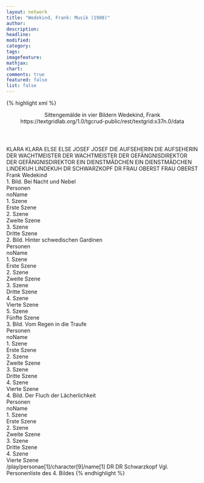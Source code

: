 ```yaml
---
layout: network
title: "Wedekind, Frank: Musik (1908)"
author:
description:
headline:
modified:
category:
tags:
imagefeature:
mathjax:
chart:
comments: true
featured: false
list: false
---
```

{% highlight xml %}
<?xml-model href="https://raw.githubusercontent.com/DLiNa/project/master/rules/lina.rnc"?><?xml-model href="https://raw.githubusercontent.com/DLiNa/project/master/rules/lina.sch"?>
<play xmlns="http://lina.digital">
  <header>
    <title>Musik</title>
    <subtitle>Sittengemälde in vier Bildern</subtitle>
    <genretitle/>
    <author>Wedekind, Frank</author>
    <date when="1906" type="written"/>
  	<date when="1908" type="print"/>
  	<date when="1908" type="premiere"/>
  	<source>https://textgridlab.org/1.0/tgcrud-public/rest/textgrid:x37n.0/data</source>
  </header>
  <personae>
    <character>
      <name>KLARA</name>
      <alias xml:id="klara">
        <name>KLARA</name>
      </alias>
    </character>
    <character>
      <name>ELSE</name>
      <alias xml:id="else">
        <name>ELSE</name>
      </alias>
    </character>
    <character>
      <name>JOSEF</name>
      <alias xml:id="josef">
        <name>JOSEF</name>
      </alias>
    </character>
    <character>
      <name>DIE AUFSEHERIN</name>
      <alias xml:id="die_aufseherin">
        <name>DIE AUFSEHERIN</name>
      </alias>
    </character>
    <character>
      <name>DER WACHTMEISTER</name>
      <alias xml:id="der_wachtmeister">
        <name>DER WACHTMEISTER</name>
      </alias>
    </character>
    <character>
      <name>DER GEFÄNGNISDIREKTOR</name>
      <alias xml:id="der_gefängnisdirektor">
        <name>DER GEFÄNGNISDIREKTOR</name>
      </alias>
    </character>
    <character>
      <name>EIN DIENSTMÄDCHEN</name>
      <alias xml:id="ein_dienstmädchen">
        <name>EIN DIENSTMÄDCHEN</name>
      </alias>
    </character>
    <character>
      <name>LINDEKUH</name>
      <alias xml:id="lindekuh">
        <name>LINDEKUH</name>
      </alias>
    </character>
    <character>
      <name>DR SCHWARZKOPF</name>
      <alias xml:id="dr">
        <name>DR</name>
      </alias>
    </character>
    <character>
      <name>FRAU OBERST</name>
      <alias xml:id="frau_oberst">
        <name>FRAU OBERST</name>
      </alias>
    </character>
  </personae>
  <text>
    <div>
      <head>Frank Wedekind</head>
    </div>
    <div>
      <head>1. Bild. Bei Nacht und Nebel</head>
      <div>
        <head>Personen</head>
        <div>
          <head>noName</head>
        </div>
      </div>
      <div>
        <head>1. Szene</head>
        <div>
          <head>Erste Szene</head>
          <sp who="#klara">
            <amount n="12" unit="speech_acts"/>
            <amount n="843" unit="words"/>
            <amount n="4" unit="lines"/>
            <amount n="4821" unit="chars"/>
          </sp>
          <sp who="#else">
            <amount n="11" unit="speech_acts"/>
            <amount n="838" unit="words"/>
            <amount n="2" unit="lines"/>
            <amount n="4726" unit="chars"/>
          </sp>
        </div>
      </div>
      <div>
        <head>2. Szene</head>
        <div>
          <head>Zweite Szene</head>
          <sp who="#josef">
            <amount n="3" unit="speech_acts"/>
            <amount n="428" unit="words"/>
            <amount n="2" unit="lines"/>
            <amount n="2716" unit="chars"/>
          </sp>
          <sp who="#else">
            <amount n="5" unit="speech_acts"/>
            <amount n="214" unit="words"/>
            <amount n="3" unit="lines"/>
            <amount n="1120" unit="chars"/>
          </sp>
          <sp who="#klara">
            <amount n="2" unit="speech_acts"/>
            <amount n="37" unit="words"/>
            <amount n="1" unit="lines"/>
            <amount n="188" unit="chars"/>
          </sp>
        </div>
      </div>
      <div>
        <head>3. Szene</head>
        <div>
          <head>Dritte Szene</head>
          <sp who="#josef">
            <amount n="11" unit="speech_acts"/>
            <amount n="340" unit="words"/>
            <amount n="7" unit="lines"/>
            <amount n="1960" unit="chars"/>
          </sp>
          <sp who="#klara">
            <amount n="11" unit="speech_acts"/>
            <amount n="805" unit="words"/>
            <amount n="6" unit="lines"/>
            <amount n="4649" unit="chars"/>
          </sp>
        </div>
      </div>
    </div>
    <div>
      <head>2. Bild. Hinter schwedischen Gardinen</head>
      <div>
        <head>Personen</head>
        <div>
          <head>noName</head>
        </div>
      </div>
      <div>
        <head>1. Szene</head>
        <div>
          <head>Erste Szene</head>
          <sp who="#die_aufseherin">
            <amount n="8" unit="speech_acts"/>
            <amount n="619" unit="words"/>
            <amount n="2" unit="lines"/>
            <amount n="3433" unit="chars"/>
          </sp>
          <sp who="#klara">
            <amount n="7" unit="speech_acts"/>
            <amount n="184" unit="words"/>
            <amount n="3" unit="lines"/>
            <amount n="1098" unit="chars"/>
          </sp>
        </div>
      </div>
      <div>
        <head>2. Szene</head>
        <div>
          <head>Zweite Szene</head>
          <sp who="#klara">
            <amount n="2" unit="speech_acts"/>
            <amount n="7" unit="words"/>
            <amount n="2" unit="lines"/>
            <amount n="42" unit="chars"/>
          </sp>
          <sp who="#josef">
            <amount n="1" unit="speech_acts"/>
            <amount n="4" unit="words"/>
            <amount n="1" unit="lines"/>
            <amount n="18" unit="chars"/>
          </sp>
          <sp who="#der_wachtmeister">
            <amount n="6" unit="speech_acts"/>
            <amount n="97" unit="words"/>
            <amount n="4" unit="lines"/>
            <amount n="545" unit="chars"/>
          </sp>
          <sp who="#die_aufseherin">
            <amount n="4" unit="speech_acts"/>
            <amount n="45" unit="words"/>
            <amount n="3" unit="lines"/>
            <amount n="235" unit="chars"/>
          </sp>
        </div>
      </div>
      <div>
        <head>3. Szene</head>
        <div>
          <head>Dritte Szene</head>
          <sp who="#josef">
            <amount n="11" unit="speech_acts"/>
            <amount n="597" unit="words"/>
            <amount n="5" unit="lines"/>
            <amount n="3536" unit="chars"/>
          </sp>
          <sp who="#klara">
            <amount n="10" unit="speech_acts"/>
            <amount n="552" unit="words"/>
            <amount n="4" unit="lines"/>
            <amount n="3138" unit="chars"/>
          </sp>
        </div>
      </div>
      <div>
        <head>4. Szene</head>
        <div>
          <head>Vierte Szene</head>
          <sp who="#else">
            <amount n="4" unit="speech_acts"/>
            <amount n="396" unit="words"/>
            <amount n="1" unit="lines"/>
            <amount n="2346" unit="chars"/>
          </sp>
          <sp who="#klara">
            <amount n="5" unit="speech_acts"/>
            <amount n="126" unit="words"/>
            <amount n="3" unit="lines"/>
            <amount n="719" unit="chars"/>
          </sp>
          <sp who="#der_wachtmeister">
            <amount n="4" unit="speech_acts"/>
            <amount n="106" unit="words"/>
            <amount n="1" unit="lines"/>
            <amount n="616" unit="chars"/>
          </sp>
          <sp who="#die_aufseherin">
            <amount n="2" unit="speech_acts"/>
            <amount n="13" unit="words"/>
            <amount n="2" unit="lines"/>
            <amount n="77" unit="chars"/>
          </sp>
          <sp who="#josef">
            <amount n="2" unit="speech_acts"/>
            <amount n="24" unit="words"/>
            <amount n="1" unit="lines"/>
            <amount n="139" unit="chars"/>
          </sp>
        </div>
      </div>
      <div>
        <head>5. Szene</head>
        <div>
          <head>Fünfte Szene</head>
          <sp who="#der_gefängnisdirektor">
            <amount n="6" unit="speech_acts"/>
            <amount n="373" unit="words"/>
            <amount n="2" unit="lines"/>
            <amount n="2254" unit="chars"/>
          </sp>
          <sp who="#der_wachtmeister">
            <amount n="2" unit="speech_acts"/>
            <amount n="14" unit="words"/>
            <amount n="2" unit="lines"/>
            <amount n="101" unit="chars"/>
          </sp>
          <sp who="#klara">
            <amount n="1" unit="speech_acts"/>
            <amount n="13" unit="words"/>
            <amount n="1" unit="lines"/>
            <amount n="82" unit="chars"/>
          </sp>
          <sp who="#josef">
            <amount n="2" unit="speech_acts"/>
            <amount n="25" unit="words"/>
            <amount n="1" unit="lines"/>
            <amount n="149" unit="chars"/>
          </sp>
          <sp who="#else">
            <amount n="1" unit="speech_acts"/>
            <amount n="15" unit="words"/>
            <amount n="1" unit="lines"/>
            <amount n="78" unit="chars"/>
          </sp>
        </div>
      </div>
    </div>
    <div>
      <head>3. Bild. Vom Regen in die Traufe</head>
      <div>
        <head>Personen</head>
        <div>
          <head>noName</head>
        </div>
      </div>
      <div>
        <head>1. Szene</head>
        <div>
          <head>Erste Szene</head>
          <sp who="#klara">
            <amount n="1" unit="speech_acts"/>
            <amount n="39" unit="words"/>
            <amount n="5" unit="lines"/>
            <amount n="219" unit="chars"/>
          </sp>
          <sp who="#ein_dienstmädchen">
            <amount n="1" unit="speech_acts"/>
            <amount n="17" unit="words"/>
            <amount n="1" unit="lines"/>
            <amount n="97" unit="chars"/>
          </sp>
        </div>
      </div>
      <div>
        <head>2. Szene</head>
        <div>
          <head>Zweite Szene</head>
          <sp who="#lindekuh">
            <amount n="18" unit="speech_acts"/>
            <amount n="757" unit="words"/>
            <amount n="10" unit="lines"/>
            <amount n="4264" unit="chars"/>
          </sp>
          <sp who="#klara">
            <amount n="17" unit="speech_acts"/>
            <amount n="262" unit="words"/>
            <amount n="11" unit="lines"/>
            <amount n="1428" unit="chars"/>
          </sp>
        </div>
      </div>
      <div>
        <head>3. Szene</head>
        <div>
          <head>Dritte Szene</head>
          <sp who="#josef">
            <amount n="26" unit="speech_acts"/>
            <amount n="1575" unit="words"/>
            <amount n="7" unit="lines"/>
            <amount n="9323" unit="chars"/>
          </sp>
          <sp who="#lindekuh">
            <amount n="25" unit="speech_acts"/>
            <amount n="629" unit="words"/>
            <amount n="17" unit="lines"/>
            <amount n="3674" unit="chars"/>
          </sp>
          <sp who="#klara">
            <amount n="1" unit="speech_acts"/>
            <amount n="7" unit="words"/>
            <amount n="1" unit="lines"/>
            <amount n="30" unit="chars"/>
          </sp>
        </div>
      </div>
      <div>
        <head>4. Szene</head>
        <div>
          <head>Vierte Szene</head>
          <sp who="#josef">
            <amount n="8" unit="speech_acts"/>
            <amount n="688" unit="words"/>
            <amount n="4" unit="lines"/>
            <amount n="3994" unit="chars"/>
          </sp>
          <sp who="#klara">
            <amount n="8" unit="speech_acts"/>
            <amount n="268" unit="words"/>
            <amount n="7" unit="lines"/>
            <amount n="1549" unit="chars"/>
          </sp>
          <sp who="#else">
            <amount n="1" unit="speech_acts"/>
            <amount n="94" unit="words"/>
            <amount n="538" unit="chars"/>
          </sp>
        </div>
      </div>
    </div>
    <div>
      <head>4. Bild. Der Fluch der Lächerlichkeit</head>
      <div>
        <head>Personen</head>
        <div>
          <head>noName</head>
        </div>
      </div>
      <div>
        <head>1. Szene</head>
        <div>
          <head>Erste Szene</head>
          <sp who="#klara">
            <amount n="1" unit="speech_acts"/>
            <amount n="276" unit="words"/>
            <amount n="16" unit="lines"/>
            <amount n="1390" unit="chars"/>
          </sp>
        </div>
      </div>
      <div>
        <head>2. Szene</head>
        <div>
          <head>Zweite Szene</head>
          <sp who="#josef">
            <amount n="10" unit="speech_acts"/>
            <amount n="196" unit="words"/>
            <amount n="6" unit="lines"/>
            <amount n="1113" unit="chars"/>
          </sp>
          <sp who="#else">
            <amount n="6" unit="speech_acts"/>
            <amount n="89" unit="words"/>
            <amount n="4" unit="lines"/>
            <amount n="492" unit="chars"/>
          </sp>
          <sp who="#klara">
            <amount n="13" unit="speech_acts"/>
            <amount n="414" unit="words"/>
            <amount n="8" unit="lines"/>
            <amount n="2283" unit="chars"/>
          </sp>
        </div>
      </div>
      <div>
        <head>3. Szene</head>
        <div>
          <head>Dritte Szene</head>
          <sp who="#dr">
            <amount n="10" unit="speech_acts"/>
            <amount n="911" unit="words"/>
            <amount n="1" unit="lines"/>
            <amount n="5260" unit="chars"/>
          </sp>
          <sp who="#klara">
            <amount n="2" unit="speech_acts"/>
            <amount n="33" unit="words"/>
            <amount n="1" unit="lines"/>
            <amount n="193" unit="chars"/>
          </sp>
          <sp who="#else">
            <amount n="3" unit="speech_acts"/>
            <amount n="54" unit="words"/>
            <amount n="2" unit="lines"/>
            <amount n="302" unit="chars"/>
          </sp>
          <sp who="#josef">
            <amount n="3" unit="speech_acts"/>
            <amount n="138" unit="words"/>
            <amount n="1" unit="lines"/>
            <amount n="855" unit="chars"/>
          </sp>
        </div>
      </div>
      <div>
        <head>4. Szene</head>
        <div>
          <head>Vierte Szene</head>
          <sp who="#frau_oberst">
            <amount n="9" unit="speech_acts"/>
            <amount n="240" unit="words"/>
            <amount n="4" unit="lines"/>
            <amount n="1330" unit="chars"/>
          </sp>
          <sp who="#klara">
            <amount n="6" unit="speech_acts"/>
            <amount n="246" unit="words"/>
            <amount n="2" unit="lines"/>
            <amount n="1370" unit="chars"/>
          </sp>
          <sp who="#lindekuh">
            <amount n="3" unit="speech_acts"/>
            <amount n="21" unit="words"/>
            <amount n="3" unit="lines"/>
            <amount n="110" unit="chars"/>
          </sp>
          <sp who="#dr">
            <amount n="4" unit="speech_acts"/>
            <amount n="282" unit="words"/>
            <amount n="1" unit="lines"/>
            <amount n="1688" unit="chars"/>
          </sp>
          <sp who="#josef">
            <amount n="2" unit="speech_acts"/>
            <amount n="20" unit="words"/>
            <amount n="2" unit="lines"/>
            <amount n="112" unit="chars"/>
          </sp>
        </div>
      </div>
    </div>
  </text>
	<documentation>
		<change n="1" type="adjustSpeaker" who="dariokampkaspar">
			<path>/play/personae[1]/character[9]/name[1]</path>
			<orig>DR</orig>
			<corr>DR Schwarzkopf</corr>
			<comment>Vgl. Personenliste des 4. Bildes</comment>
		</change>
	</documentation>
</play>
{% endhighlight %}